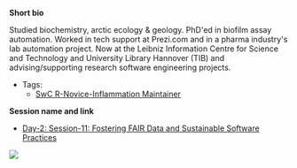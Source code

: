 **Short bio**

Studied biochemistry, arctic ecology & geology. PhD'ed in biofilm assay automation. 
Worked in tech support at Prezi.com and in a pharma industry's lab automation project. 
Now at the Leibniz Information Centre for Science and Technology and University Library 
Hannover (TIB) and advising/supporting research software engineering projects.

- Tags: 
  - [SwC R-Novice-Inflammation Maintainer](https://software-carpentry.org/lessons/)
 
**Session name and link**

- [Day-2: Session-11: Fostering FAIR Data and Sustainable Software Practices](https://github.com/carpentries/carpentrycon/blob/master/Sessions/2018-05-31/11-Breakout-11-Fostering-FAIR-Data-And-Sustainable-Software-Practices/Abstract.md)

![](https://github.com/carpentries/carpentrycon/blob/master/ShortBio/profile_picture/KatrinLeinweber.jpeg)

